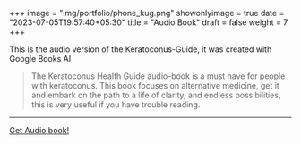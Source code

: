 +++
image = "img/portfolio/phone_kug.png"
showonlyimage = true
date = "2023-07-05T19:57:40+05:30"
title = "Audio Book"
draft = false
weight = 7
+++

This is the audio version of the Keratoconus-Guide, it was created with Google Books AI

<!--more-->

>The Keratoconus Health Guide audio-book is a must have for people with keratoconus. This book focuses on alternative medicine, get it and embark on the path to a life of clarity, and endless possibilities, this is very useful if you have trouble reading.

---

[Get Audio book!](https://shop.heribertorangel.com/b/TH5mN) 